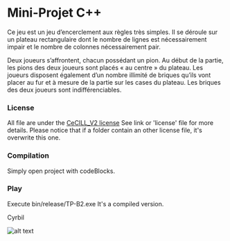 # Mini-Projet C++

Ce jeu est un jeu d’encerclement aux règles très simples. Il se déroule sur un plateau rectangulaire dont le nombre de lignes est nécessairement impair et le nombre de colonnes nécessairement pair.

Deux joueurs s’affrontent, chacun possédant un pion. Au début de la partie, les pions des deux joueurs sont placés « au centre » du plateau. Les joueurs disposent également d’un nombre illimité de briques qu’ils vont placer au fur et à mesure de la partie sur les cases du plateau. Les briques des deux joueurs sont indifférenciables.


### License
All file are under the [CeCILL_V2 license](http://www.cecill.info/licences/Licence_CeCILL_V2-en.txt)
See link or 'license' file for more details.
Please notice that if a folder contain an other license file, it's overwrite this one.

### Compilation
Simply open project with codeBlocks.

### Play
Execute bin/release/TP-B2.exe
It's a compiled version.


Cyrbil

![alt text](http://perso.cyrbil.moi.fr/images/ryuuku.png "Cyrbil")